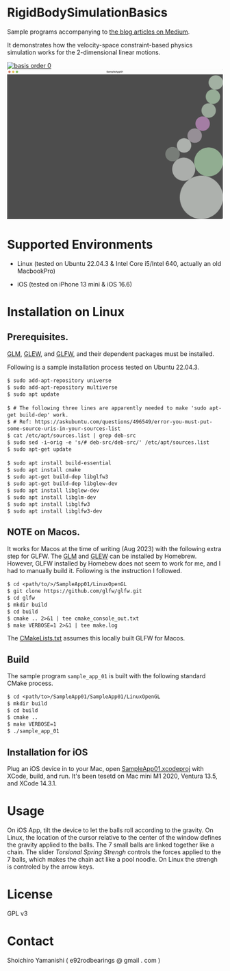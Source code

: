 # RigidBodySimulationBasics
Sample programs accompanying to [the blog articles on Medium](https://medium.com/@e92rodbearings/rigid-body-simulation-basics-part-1-from-newtons-law-to-a-constrained-optimization-problem-fc3b2148ad5d).

It demonstrates how the velocity-space constraint-based physics simulation works for the 2-dimensional linear motions.

<a href="pics/ios_capture.png"> <img src="pics/ios_capture.png" alt="basis order 0" style="width: 200px;" /></a>
<a href="pics/linux_capture.png"> <img src="pics/linux_capture.png" alt="basis order 0" style="width: 600px;" /></a>

# Supported Environments
 
* Linux (tested on Ubuntu 22.04.3 & Intel Core i5/Intel 640, actually an old MacbookPro)

* iOS (tested on iPhone 13 mini & iOS 16.6)

# Installation on Linux

## Prerequisites.
[GLM](https://glm.g-truc.net/0.9.9/), 
[GLEW](https://glew.sourceforge.net), 
and [GLFW](https://www.glfw.org), and their dependent packages must be installed.

Following is a sample installation process tested on Ubuntu 22.04.3.
```
$ sudo add-apt-repository universe
$ sudo add-apt-repository multiverse
$ sudo apt update

$ # The following three lines are apparently needed to make 'sudo apt-get build-dep' work.
$ # Ref: https://askubuntu.com/questions/496549/error-you-must-put-some-source-uris-in-your-sources-list
$ cat /etc/apt/sources.list | grep deb-src
$ sudo sed -i~orig -e 's/# deb-src/deb-src/' /etc/apt/sources.list
$ sudo apt-get update

$ sudo apt install build-essential
$ sudo apt install cmake
$ sudo apt-get build-dep libglfw3
$ sudo apt-get build-dep libglew-dev
$ sudo apt install libglew-dev
$ sudo apt install libglm-dev
$ sudo apt install libglfw3
$ sudo apt install libglfw3-dev
```

## NOTE on Macos.
It works for Macos at the time of writing (Aug 2023) with the following extra step for GLFW.
The [GLM](https://formulae.brew.sh/formula/glm) and [GLEW](https://formulae.brew.sh/formula/glew#default)
can be installed by Homebrew.
However, GLFW installed by Homebew does not seem to work for me, and I had to manually build it.
Following is the instruction I followed.

```
$ cd <path/to/>/SampleApp01/LinuxOpenGL
$ git clone https://github.com/glfw/glfw.git
$ cd glfw
$ mkdir build
$ cd build
$ cmake .. 2>&1 | tee cmake_console_out.txt
$ make VERBOSE=1 2>&1 | tee make.log

```
The [CMakeLists.txt](SampleApp01/SampleApp01/LinuxOpenGL/CMakeLists.txt) assumes this locally built GLFW for Macos.

## Build
The sample program `sample_app_01` is built with the following standard CMake process.

```
$ cd <path/to>/SampleApp01/SampleApp01/LinuxOpenGL
$ mkdir build
$ cd build
$ cmake ..
$ make VERBOSE=1
$ ./sample_app_01
```

## Installation for iOS

Plug an iOS device in to your Mac,
open [SampleApp01.xcodeproj](SampleApp01/SampleApp01.xcodeproj/) with XCode, build, and run.
It's been tesetd on Mac mini M1 2020, Ventura 13.5, and XCode 14.3.1.

# Usage

On iOS App, tilt the device to let the balls roll according to the gravity.
On Linux, the location of the cursor relative to the center of the window defines the gravity applied to the balls.
The 7 small balls are linked together like a chain. The slider *Torsional Spring Strengh* controls the forces applied to the 7 balls, which makes the chain act like a pool noodle.
On Linux the strengh is controled by the arrow keys.


# License
GPL v3

# Contact
Shoichiro Yamanishi ( e92rodbearings @ gmail . com )

